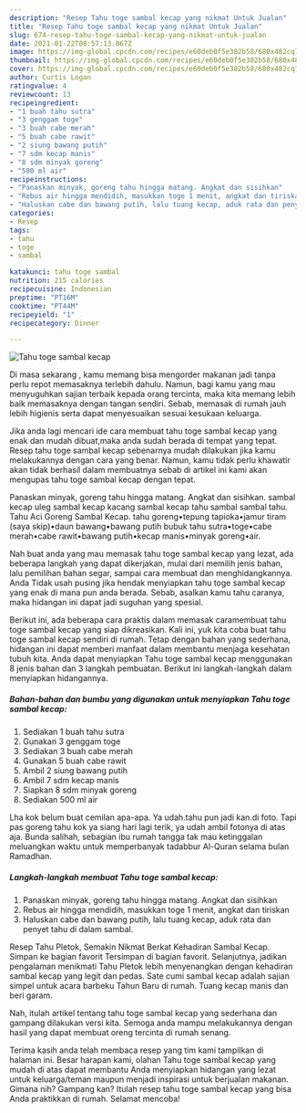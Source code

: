 ```yaml
---
description: "Resep Tahu toge sambal kecap yang nikmat Untuk Jualan"
title: "Resep Tahu toge sambal kecap yang nikmat Untuk Jualan"
slug: 674-resep-tahu-toge-sambal-kecap-yang-nikmat-untuk-jualan
date: 2021-01-22T08:57:13.067Z
image: https://img-global.cpcdn.com/recipes/e60deb0f5e382b58/680x482cq70/tahu-toge-sambal-kecap-foto-resep-utama.jpg
thumbnail: https://img-global.cpcdn.com/recipes/e60deb0f5e382b58/680x482cq70/tahu-toge-sambal-kecap-foto-resep-utama.jpg
cover: https://img-global.cpcdn.com/recipes/e60deb0f5e382b58/680x482cq70/tahu-toge-sambal-kecap-foto-resep-utama.jpg
author: Curtis Logan
ratingvalue: 4
reviewcount: 13
recipeingredient:
- "1 buah tahu sutra"
- "3 genggam toge"
- "3 buah cabe merah"
- "5 buah cabe rawit"
- "2 siung bawang putih"
- "7 sdm kecap manis"
- "8 sdm minyak goreng"
- "500 ml air"
recipeinstructions:
- "Panaskan minyak, goreng tahu hingga matang. Angkat dan sisihkan"
- "Rebus air hingga mendidih, masukkan toge 1 menit, angkat dan tiriskan"
- "Haluskan cabe dan bawang putih, lalu tuang kecap, aduk rata dan penyet tahu di dalam sambal."
categories:
- Resep
tags:
- tahu
- toge
- sambal

katakunci: tahu toge sambal 
nutrition: 215 calories
recipecuisine: Indonesian
preptime: "PT16M"
cooktime: "PT44M"
recipeyield: "1"
recipecategory: Dinner

---
```



![Tahu toge sambal kecap](https://img-global.cpcdn.com/recipes/e60deb0f5e382b58/680x482cq70/tahu-toge-sambal-kecap-foto-resep-utama.jpg)

Di masa  sekarang , kamu memang bisa mengorder makanan jadi tanpa perlu repot memasaknya terlebih dahulu. Namun, bagi kamu yang mau menyuguhkan sajian terbaik kepada orang tercinta, maka kita memang lebih baik memasaknya dengan tangan sendiri. Sebab, memasak di rumah jauh lebih higienis serta dapat menyesuaikan sesuai kesukaan keluarga.

Jika anda lagi mencari ide cara membuat tahu toge sambal kecap yang enak dan mudah dibuat,maka anda sudah berada di tempat yang tepat. Resep tahu toge sambal kecap  sebenarnya mudah dilakukan jika kamu melakukannya dengan cara yang benar. Namun, kamu tidak perlu khawatir akan tidak berhasil dalam membuatnya 
sebab di artikel ini kami akan mengupas tahu toge sambal kecap dengan tepat.  

Panaskan minyak, goreng tahu hingga matang. Angkat dan sisihkan. sambal kecap uleg sambal kecap kacang sambal kecap tahu sambal sambal tahu. Tahu Aci Goreng Sambal Kecap. tahu goreng•tepung tapioka•jamur tiram (saya skip)•daun bawang•bawang putih bubuk tahu sutra•toge•cabe merah•cabe rawit•bawang putih•kecap manis•minyak goreng•air.

Nah buat anda yang mau memasak tahu toge sambal kecap yang lezat, ada beberapa langkah yang dapat dikerjakan, mulai dari memilih jenis bahan, lalu pemilihan bahan segar, sampai cara membuat dan menghidangkannya. Anda Tidak usah pusing jika hendak menyiapkan tahu toge sambal kecap yang enak di mana pun anda berada. Sebab, asalkan kamu  tahu caranya, maka hidangan ini dapat jadi suguhan yang spesial.

Berikut ini, ada beberapa cara praktis  dalam memasak caramembuat tahu toge sambal kecap yang siap dikreasikan. Kali ini, yuk kita coba buat tahu toge sambal kecap sendiri di rumah. Tetap dengan bahan yang sederhana, hidangan ini dapat memberi manfaat dalam membantu menjaga kesehatan tubuh kita. Anda dapat menyiapkan Tahu toge sambal kecap menggunakan 8 jenis bahan dan 3 langkah pembuatan. Berikut ini langkah-langkah dalam menyiapkan hidangannya.

<!--inarticleads1-->

##### Bahan-bahan dan bumbu yang digunakan untuk menyiapkan Tahu toge sambal kecap:

1. Sediakan 1 buah tahu sutra
1. Gunakan 3 genggam toge
1. Sediakan 3 buah cabe merah
1. Gunakan 5 buah cabe rawit
1. Ambil 2 siung bawang putih
1. Ambil 7 sdm kecap manis
1. Siapkan 8 sdm minyak goreng
1. Sediakan 500 ml air


Lha kok belum buat cemilan apa-apa. Ya udah.tahu pun jadi kan.di foto. Tapi pas goreng tahu kok ya siang hari lagi terik, ya udah ambil fotonya di atas aja. Bunda salihah, sebagian ibu rumah tangga tak mau ketinggalan meluangkan waktu untuk memperbanyak tadabbur Al-Quran selama bulan Ramadhan. 

<!--inarticleads2-->

##### Langkah-langkah membuat Tahu toge sambal kecap:

1. Panaskan minyak, goreng tahu hingga matang. Angkat dan sisihkan
1. Rebus air hingga mendidih, masukkan toge 1 menit, angkat dan tiriskan
1. Haluskan cabe dan bawang putih, lalu tuang kecap, aduk rata dan penyet tahu di dalam sambal.


Resep Tahu Pletok, Semakin Nikmat Berkat Kehadiran Sambal Kecap. Simpan ke bagian favorit Tersimpan di bagian favorit. Selanjutnya, jadikan pengalaman menikmati Tahu Pletok lebih menyenangkan dengan kehadiran sambal kecap yang legit dan pedas. Sate cumi sambal kecap adalah sajian simpel untuk acara barbeku Tahun Baru di rumah. Tuang kecap manis dan beri garam. 

Nah, itulah artikel tentang  tahu toge sambal kecap  yang sederhana dan gampang dilakukan versi kita. Semoga anda mampu melakukannya dengan hasil yang dapat membuat oreng tercinta di rumah senang. 

Terima kasih anda telah membaca resep yang tim kami tampilkan di halaman ini. Besar harapan kami, olahan  Tahu toge sambal kecap yang mudah di atas dapat membantu Anda menyiapkan hidangan yang lezat untuk keluarga/teman maupun menjadi inspirasi untuk berjualan makanan. Gimana nih? Gampang kan? Itulah resep tahu toge sambal kecap yang bisa Anda praktikkan di rumah. Selamat mencoba!

